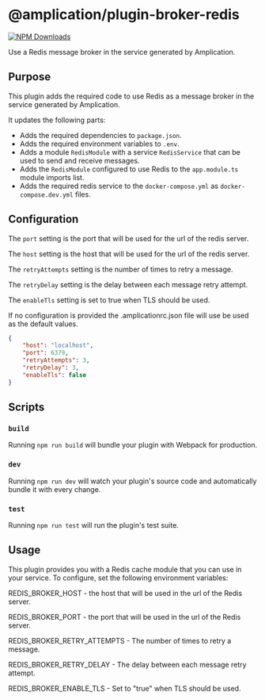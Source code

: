 # @amplication/plugin-broker-redis

[![NPM Downloads](https://img.shields.io/npm/dt/@amplication/plugin-auth-basic)](https://www.npmjs.com/package/@amplication/plugin-auth-basic)

Use a Redis message broker in the service generated by Amplication.

## Purpose

This plugin adds the required code to use Redis as a message broker in the service generated by Amplication.

It updates the following parts:
- Adds the required dependencies to `package.json`.
- Adds the required environment variables to `.env`.
- Adds a module `RedisModule` with a service `RedisService` that can be used to send and receive messages.
- Adds the `RedisModule` configured to use Redis to the `app.module.ts` module imports list.
- Adds the required redis service to the `docker-compose.yml` as `docker-compose.dev.yml` files.

## Configuration

The `port` setting is the port that will be used for the url of the redis server.

The `host` setting is the host that will be used for the url of the redis server.

The `retryAttempts` setting is the number of times to retry a message.

The `retryDelay` setting is the delay between each message retry attempt.

The `enableTls` setting is set to true when TLS should be used.

If no configuration is provided the .amplicationrc.json file will use be used as the default values.

```json
{
    "host": "localhost",
    "port": 6379,
    "retryAttempts": 3,
    "retryDelay": 3,
    "enableTls": false
}
```

## Scripts

### `build`

Running `npm run build` will bundle your plugin with Webpack for production.

### `dev`

Running `npm run dev` will watch your plugin's source code and automatically bundle it with every change.

### `test`

Running `npm run test` will run the plugin's test suite.

## Usage

This plugin provides you with a Redis cache module that you can use in your service.
To configure, set the following environment variables:

REDIS_BROKER_HOST - the host that will be used in the url of the Redis server.

REDIS_BROKER_PORT - the port that will be used in the url of the Redis server.

REDIS_BROKER_RETRY_ATTEMPTS - The number of times to retry a message.

REDIS_BROKER_RETRY_DELAY - The delay between each message retry attempt.

REDIS_BROKER_ENABLE_TLS - Set to "true" when TLS should be used.
